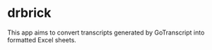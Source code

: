 # drbrick

This app aims to convert transcripts generated by GoTranscript into formatted Excel sheets.
